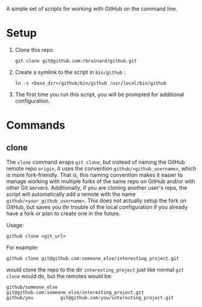 A simple set of scripts for working with GitHub on the command line.

Setup
=====
1. Clone this repo

    `git clone git@github.com:rbrainard/github.git`

2. Create a symlink to the script in `bin/github` :

    `ln -s <base_dir>/github/bin/github /usr/local/bin/github`

3. The first time you run this script, you will be prompted for additional configuration.


Commands
========

clone
-----

The `clone` command wraps `git clone`, but instead of naming the GitHub remote repo `origin`,
it uses the convention `github/<github_username>`, which is more fork-friendly. That is, 
this naming convention makes it easier to manage working with multiple forks of the same
repo on GitHub and/or with other Git servers. Additionally, if you are cloning another user's
repo, the script will automatically add a remote with the name `github/<your_github_username>`.
This does not actually setup the fork on GitHub, but saves you thr trouble of the local configuration
if you already have a fork or plan to create one in the future. 

Usage:
    
    github clone <git_url>

For example:

    github clone git@github.com:someone_else/interesting_project.git

would clone the repo to the dir `interesting_project` just like normal `git clone` would do,
but the remotes would be:

    github/someone_else git@github.com:someone_else/interesting_project.git
    github/you          git@github.com:you/interesting_project.git
